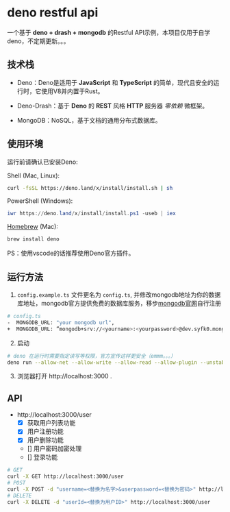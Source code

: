 # deno restful api

一个基于 **deno + drash + mongodb** 的Restful API示例，本项目仅用于自学deno，不定期更新。。。

## 技术栈

- Deno：Deno是适用于 **JavaScript** 和 **TypeScript** 的简单，现代且安全的运行时，它使用V8并内置于Rust。

- Deno-Drash：基于 **Deno** 的 **REST** 风格 **HTTP** 服务器 _零依赖_ 微框架。

- MongoDB：NoSQL，基于文档的通用分布式数据库。

## 使用环境

运行前请确认已安装Deno:

Shell (Mac, Linux):

```sh
curl -fsSL https://deno.land/x/install/install.sh | sh
```

PowerShell (Windows):

```powershell
iwr https://deno.land/x/install/install.ps1 -useb | iex
```

[Homebrew](https://formulae.brew.sh/formula/deno) (Mac):

```sh
brew install deno
```

PS：使用vscode的话推荐使用Deno官方插件。

## 运行方法

1. `config.example.ts` 文件更名为 `config.ts`, 并修改mongodb地址为你的数据库地址，mongodb官方提供免费的数据库服务，移步[mongodb官网](https://www.mongodb.com)自行注册

```sh
# config.ts
-  MONGODB_URL: "your mongodb url",
+  MONGODB_URL: ”mongodb+srv://<yourname>:<yourpassword>@dev.syfk0.mongodb.net“ # mongodb官方库提供的地址类似这样，注意不包含”<>“字符
```

2. 启动

```sh
# deno 在运行时需要指定读写等权限，官方宣传这样更安全（emmm。。。）
deno run --allow-net --allow-write --allow-read --allow-plugin --unstable app.ts
```

3. 浏览器打开 http://localhost:3000 .

## API

- http://localhost:3000/user
  - [x] 获取用户列表功能
  - [x] 用户注册功能
  - [x] 用户删除功能
  - [] 用户密码加密处理
  - [] 登录功能

```sh
# GET
curl -X GET http://localhost:3000/user
# POST
curl -X POST -d "username=<替换为名字>&userpassword=<替换为密码>" http://localhost:3000/user
# DELETE
curl -X DELETE -d "userId=<替换为用户ID>" http://localhost:3000/user
```

